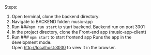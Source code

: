 Steps:
1. Open terminal, clone the backend directory:
2. Navigate to BACKEND folder: music-app 
3. Run ###`npm run start` to start  backend. Backend run on port 3001
4. In the project directory, clone the Front-end app (music-app-client)
5. Run ### `npm start` to start frontend app
Runs the app in the development mode.\
Open [http://localhost:3000](http://localhost:3000) to view it in the browser.
